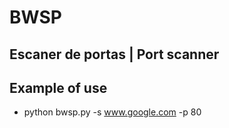 # BWSP
## Escaner de portas | Port scanner 

##

## Example of use

- python bwsp.py -s www.google.com -p 80
